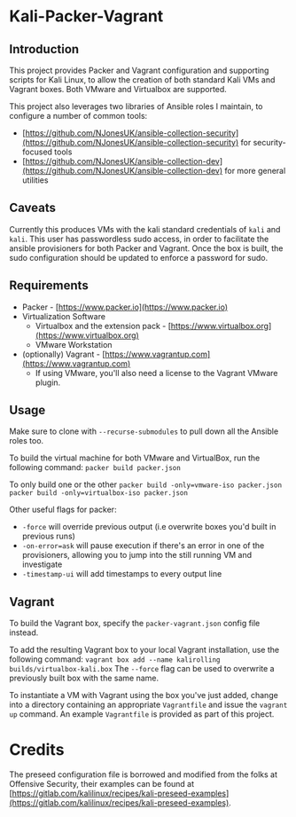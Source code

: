 # Kali-Packer-Vagrant

## Introduction

This project provides Packer and Vagrant configuration and supporting scripts for Kali Linux, to allow the creation of both standard Kali VMs and Vagrant boxes. Both VMware and Virtualbox are supported.

This project also leverages two libraries of Ansible roles I maintain, to configure a number of common tools:

* [https://github.com/NJonesUK/ansible-collection-security](https://github.com/NJonesUK/ansible-collection-security) for security-focused tools
* [https://github.com/NJonesUK/ansible-collection-dev](https://github.com/NJonesUK/ansible-collection-dev) for more general utilities

## Caveats

Currently this produces VMs with the kali standard credentials of `kali` and `kali`. This user has passwordless sudo access, in order to facilitate the ansible provisioners for both Packer and Vagrant. Once the box is built, the sudo configuration should be updated to enforce a password for sudo.

## Requirements

* Packer - [https://www.packer.io](https://www.packer.io)
* Virtualization Software
  * Virtualbox and the extension pack - [https://www.virtualbox.org](https://www.virtualbox.org)
  * VMware Workstation
* (optionally) Vagrant - [https://www.vagrantup.com](https://www.vagrantup.com)
  * If using VMware, you'll also need a license to the Vagrant VMware plugin.

## Usage

Make sure to clone with `--recurse-submodules` to pull down all the Ansible roles too.

To build the virtual machine for both VMware and VirtualBox, run the following command:
```packer build packer.json```

To only build one or the other
```packer build -only=vmware-iso packer.json```
```packer build -only=virtualbox-iso packer.json```

Other useful flags for packer:

* `-force` will override previous output (i.e overwrite boxes you'd built in previous runs)
* `-on-error=ask` will pause execution if there's an error in one of the provisioners, allowing you to jump into the still running VM and investigate
* `-timestamp-ui` will add timestamps to every output line

## Vagrant

To build the Vagrant box, specify the `packer-vagrant.json` config file instead.

To add the resulting Vagrant box to your local Vagrant installation, use the following command:
```vagrant box add --name kalirolling builds/virtualbox-kali.box```
The `--force` flag can be used to overwrite a previously built box with the same name.

To instantiate a VM with Vagrant using the box you've just added, change into a directory containing an appropriate `Vagrantfile` and issue the `vagrant up` command. An example `Vagrantfile` is provided as part of this project.

# Credits

The preseed configuration file is borrowed and modified from the folks at Offensive Security, their examples can be found at [https://gitlab.com/kalilinux/recipes/kali-preseed-examples](https://gitlab.com/kalilinux/recipes/kali-preseed-examples).
